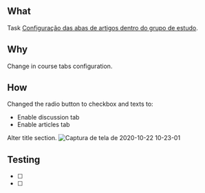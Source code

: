## What

Task [Configuração das abas de artigos dentro do grupo de estudo](https://duopana.myjetbrains.com/youtrack/issue/dev-521).

## Why

Change in course tabs configuration.

## How

Changed the radio button to checkbox and texts to:
- Enable discussion tab
- Enable articles tab

Alter title section.
![Captura de tela de 2020-10-22 10-23-01](https://user-images.githubusercontent.com/72447263/96877914-9c784900-1450-11eb-8487-3eb248ead153.png)



## Testing

- [ ]   
- [ ]  
